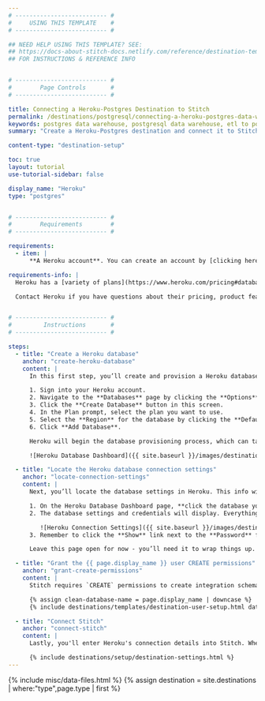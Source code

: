 ```yaml
---
# -------------------------- #
#     USING THIS TEMPLATE    #
# -------------------------- #

## NEED HELP USING THIS TEMPLATE? SEE:
## https://docs-about-stitch-docs.netlify.com/reference/destination-templates/destination-setup/
## FOR INSTRUCTIONS & REFERENCE INFO


# -------------------------- #
#        Page Controls       #
# -------------------------- #

title: Connecting a Heroku-Postgres Destination to Stitch
permalink: /destinations/postgresql/connecting-a-heroku-postgres-data-warehouse-to-stitch
keywords: postgres data warehouse, postgresql data warehouse, etl to postgres, postgres etl, postgresql etl, heroku data warehouse, heroku etl, heroku
summary: "Create a Heroku-Postgres destination and connect it to Stitch."

content-type: "destination-setup"

toc: true
layout: tutorial
use-tutorial-sidebar: false

display_name: "Heroku"
type: "postgres"


# -------------------------- #
#        Requirements        #
# -------------------------- #

requirements:
  - item: |
      **A Heroku account**. You can create an account by [clicking here](https://signup.heroku.com/) or entering `https://signup.heroku.com` in your browser.

requirements-info: |
  Heroku has a [variety of plans](https://www.heroku.com/pricing#databases) to choose from, including a Free option. Check out Heroku’s [Choosing the Right Heroku Postgres Plan article](https://devcenter.heroku.com/articles/heroku-postgres-plans) if you need some help selecting a plan.

  Contact Heroku if you have questions about their pricing, product features, or support.


# -------------------------- #
#         Instructions       #
# -------------------------- #

steps:
  - title: "Create a Heroku database"
    anchor: "create-heroku-database"
    content: |
      In this first step, you’ll create and provision a Heroku database.

      1. Sign into your Heroku account.
      2. Navigate to the **Databases** page by clicking the **Options** menu (the grid icon next to your avatar in the upper right corner) then **Databases**.
      3. Click the **Create Database** button in this screen.
      4. In the Plan prompt, select the plan you want to use.
      5. Select the **Region** for the database by clicking the **Default Region** drop-down menu.
      6. Click **Add Database**.

      Heroku will begin the database provisioning process, which can take a few minutes. The status of your database will change to **Available** in the Database Dashboard page when things are complete:

      ![Heroku Database Dashboard]({{ site.baseurl }}/images/destinations/heroku-database-dashboard.png)

  - title: "Locate the Heroku database connection settings"
    anchor: "locate-connection-settings"
    content: |
      Next, you’ll locate the database settings in Heroku. This info will be used in the last section to connect Stitch to your Heroku-Postgres destination.

      1. On the Heroku Database Dashboard page, **click the database you just created**.
      2. The database settings and credentials will display. Everything you need is in the **Connection Settings** section of this page:

         ![Heroku Connection Settings]({{ site.baseurl }}/images/destinations/heroku-connection-settings.png)
      3. Remember to click the **Show** link next to the **Password** field to retrieve the user's password.

      Leave this page open for now - you’ll need it to wrap things up.

  - title: "Grant the {{ page.display_name }} user CREATE permissions"
    anchor: "grant-create-permissions"
    content: |
      Stitch requires `CREATE` permissions to create integration schemas and tables in your destination and load data. [By default](https://devcenter.heroku.com/articles/heroku-postgresql-credentials#the-default-credential){:target="new"}, {{ page.display_name }} credentials don't include `CREATE` permissions, so you'll need to grant them to the database user before continuing.

      {% assign clean-database-name = page.display_name | downcase %}
      {% include destinations/templates/destination-user-setup.html database-type=clean-database-name %}

  - title: "Connect Stitch"
    anchor: "connect-stitch"
    content: |
      Lastly, you'll enter Heroku's connection details into Stitch. When you do this, you'll use the **PostgreSQL** destination option, as noted below.

      {% include destinations/setup/destination-settings.html %}
---
```

{% include misc/data-files.html %}
{% assign destination = site.destinations | where:"type",page.type | first %}